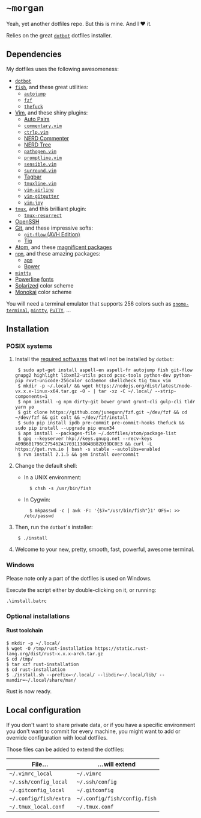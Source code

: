 `~morgan`
=========

Yeah, yet another dotfiles repo. But this is mine. And I ❤ it.

Relies on the great [`dotbot`](https://github.com/anishathalye/dotbot) dotfiles installer.

Dependencies
------------

My dotfiles uses the following awesomeness:

- [`dotbot`](https://github.com/anishathalye/dotbot)
- [`fish`](http://fishshell.com/), and these great utilities:
    - [`autojump`](https://github.com/wting/autojump)
    - [`fzf`](https://github.com/junegunn/fzf)
    - [`thefuck`](https://github.com/nvbn/thefuck)
- [Vim](http://www.vim.org/), and these shiny plugins:
    - [Auto Pairs](https://github.com/jiangmiao/auto-pairs)
    - [`commentary.vim`](https://github.com/tpope/vim-commentary)
    - [`ctrlp.vim`](https://github.com/ctrlpvim/ctrlp.vim)
    - [NERD Commenter](https://github.com/scrooloose/nerdtree)
    - [NERD Tree](https://github.com/scrooloose/nerdtree)
    - [`pathogen.vim`](https://github.com/tpope/vim-pathogen)
    - [`promptline.vim`](https://github.com/edkolev/promptline.vim)
    - [`sensible.vim`](https://github.com/tpope/vim-sensible)
    - [`surround.vim`](https://github.com/tpope/vim-surround)
    - [Tagbar](https://github.com/majutsushi/tagbar)
    - [`tmuxline.vim`](https://github.com/edkolev/tmuxline.vim)
    - [`vim-airline`](https://github.com/bling/vim-airline)
    - [`vim-gitgutter`](https://github.com/airblade/vim-gitgutter)
    - [`vim-joy`](https://github.com/rking/vim-joy)
- [`tmux`](https://tmux.github.io/), and this brilliant plugin:
    - [`tmux-resurrect`](https://github.com/tmux-plugins/tmux-resurrect)
- [OpenSSH](http://www.openssh.com/)
- [Git](http://git-scm.com/), and these impressive softs:
    - [`git-flow` (AVH Edition)](https://github.com/petervanderdoes/gitflow-avh)
    - [Tig](http://jonas.nitro.dk/tig/)
- [Atom](https://atom.io/), and these [magnificent packages](https://raw.githubusercontent.com/nagromc/dotfiles/master/atom/package-list)
- [`npm`](https://www.npmjs.com/), and these amazing packages:
    - [`apm`](https://github.com/atom/apm)
    - [Bower](http://bower.io/)
- [`mintty`](http://mintty.github.io/)
- [Powerline](https://github.com/powerline/powerline) [fonts](https://github.com/powerline/fonts)
- [Solarized](http://ethanschoonover.com/solarized) color scheme
- [Monokai](http://www.monokai.nl/blog/2006/07/15/textmate-color-theme/) color scheme

You will need a terminal emulator that supports 256 colors such as [`gnome-terminal`](http://directory.fsf.org/wiki/Gnome-terminal), [`mintty`](http://mintty.github.io/), [`PuTTY`](http://www.putty.org/), …

Installation
------------

### POSIX systems

1. Install the [required softwares](#dependencies) that will not be installed by `dotbot`:

        $ sudo apt-get install aspell-en aspell-fr autojump fish git-flow gnupg2 highlight libxml2-utils pcscd pcsc-tools python-dev python-pip rxvt-unicode-256color scdaemon shellcheck tig tmux vim
        $ mkdir -p ~/.local/ && wget https://nodejs.org/dist/latest/node-vx.x.x-linux-x64.tar.gz -O - | tar -xz -C ~/.local/ --strip-components=1
        $ npm install -g npm dirty-git bower grunt grunt-cli gulp-cli tldr yarn yo
        $ git clone https://github.com/junegunn/fzf.git ~/dev/fzf && cd ~/dev/fzf && git colt && ~/dev/fzf/install
        $ sudo pip install ipdb pre-commit pre-commit-hooks thefuck && sudo pip install --upgrade pip enum34
        $ apm install --packages-file ~/.dotfiles/atom/package-list
        $ gpg --keyserver hkp://keys.gnupg.net --recv-keys 409B6B1796C275462A1703113804BB82D39DC0E3 && curl -L https://get.rvm.io | bash -s stable --autolibs=enabled
        $ rvm install 2.1.5 && gem install overcommit

2. Change the default shell:

    - In a UNIX environment:

            $ chsh -s /usr/bin/fish

    - In Cygwin:

            $ mkpasswd -c | awk -F: '{$7="/usr/bin/fish"}1' OFS=: >> /etc/passwd

3. Then, run the `dotbot`'s installer:

        $ ./install

4. Welcome to your new, pretty, smooth, fast, powerful, awesome terminal.

### Windows

Please note only a part of the dotfiles is used on Windows.

Execute the script either by double-clicking on it, or running:

```
.\install.batrc
```

### Optional installations

#### Rust toolchain

    $ mkdir -p ~/.local/
    $ wget -O /tmp/rust-installation https://static.rust-lang.org/dist/rust-x.x.x-arch.tar.gz
    $ cd /tmp/
    $ tar xzf rust-installation
    $ cd rust-installation
    $ ./install.sh --prefix=~/.local/ --libdir=~/.local/lib/ --mandir=~/.local/share/man/

Rust is now ready.

Local configuration
-------------------

If you don't want to share private data, or if you have a specific environment you don't want to commit for every machine, you might want to add or override configuration with local dotfiles.

Those files can be added to extend the dotfiles:

| File…                  | …will extend                 |
| ---------------------- | ---------------------------- |
| `~/.vimrc_local`       | `~/.vimrc`                   |
| `~/.ssh/config_local`  | `~/.ssh/config`              |
| `~/.gitconfig_local`   | `~/.gitconfig`               |
| `~/.config/fish/extra` | `~/.config/fish/config.fish` |
| `~/.tmux_local.conf`   | `~/.tmux.conf`               |
